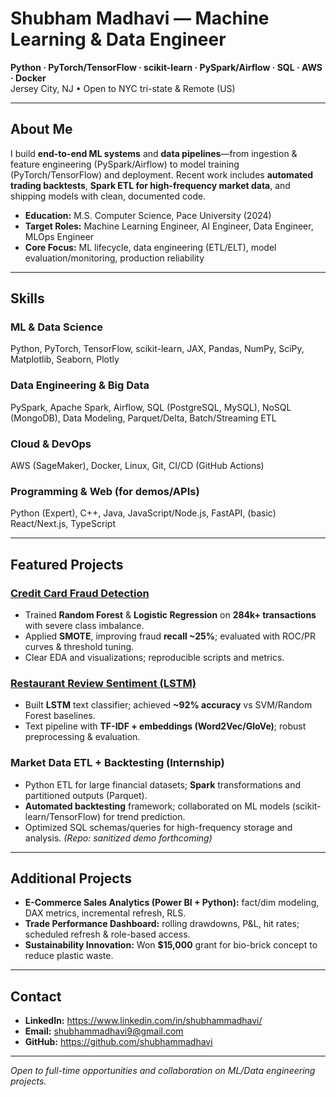 # Shubham Madhavi — Machine Learning & Data Engineer

**Python · PyTorch/TensorFlow · scikit-learn · PySpark/Airflow · SQL · AWS · Docker**  
Jersey City, NJ • Open to NYC tri-state & Remote (US)

---

## About Me
I build **end-to-end ML systems** and **data pipelines**—from ingestion & feature engineering (PySpark/Airflow) to model training (PyTorch/TensorFlow) and deployment. Recent work includes **automated trading backtests**, **Spark ETL for high-frequency market data**, and shipping models with clean, documented code.

- **Education:** M.S. Computer Science, Pace University (2024)  
- **Target Roles:** Machine Learning Engineer, AI Engineer, Data Engineer, MLOps Engineer  
- **Core Focus:** ML lifecycle, data engineering (ETL/ELT), model evaluation/monitoring, production reliability

---

## Skills

### ML & Data Science
Python, PyTorch, TensorFlow, scikit-learn, JAX, Pandas, NumPy, SciPy, Matplotlib, Seaborn, Plotly

### Data Engineering & Big Data
PySpark, Apache Spark, Airflow, SQL (PostgreSQL, MySQL), NoSQL (MongoDB), Data Modeling, Parquet/Delta, Batch/Streaming ETL

### Cloud & DevOps
AWS (SageMaker), Docker, Linux, Git, CI/CD (GitHub Actions)

### Programming & Web (for demos/APIs)
Python (Expert), C++, Java, JavaScript/Node.js, FastAPI, (basic) React/Next.js, TypeScript

---

## Featured Projects

### [Credit Card Fraud Detection](https://github.com/shubhammadhavi/credit-card-fraud-detection)
- Trained **Random Forest** & **Logistic Regression** on **284k+ transactions** with severe class imbalance.  
- Applied **SMOTE**, improving fraud **recall ~25%**; evaluated with ROC/PR curves & threshold tuning.  
- Clear EDA and visualizations; reproducible scripts and metrics.

### [Restaurant Review Sentiment (LSTM)](https://github.com/shubhammadhavi/sentimentAnalysis)
- Built **LSTM** text classifier; achieved **~92% accuracy** vs SVM/Random Forest baselines.  
- Text pipeline with **TF-IDF + embeddings (Word2Vec/GloVe)**; robust preprocessing & evaluation.

### Market Data ETL + Backtesting (Internship)
- Python ETL for large financial datasets; **Spark** transformations and partitioned outputs (Parquet).  
- **Automated backtesting** framework; collaborated on ML models (scikit-learn/TensorFlow) for trend prediction.  
- Optimized SQL schemas/queries for high-frequency storage and analysis. *(Repo: sanitized demo forthcoming)*

---

## Additional Projects
- **E-Commerce Sales Analytics (Power BI + Python):** fact/dim modeling, DAX metrics, incremental refresh, RLS.  
- **Trade Performance Dashboard:** rolling drawdowns, P&L, hit rates; scheduled refresh & role-based access.  
- **Sustainability Innovation:** Won **$15,000** grant for bio-brick concept to reduce plastic waste.

---

## Contact
- **LinkedIn:** https://www.linkedin.com/in/shubhammadhavi/  
- **Email:** shubhammadhavi9@gmail.com  
- **GitHub:** https://github.com/shubhammadhavi

---

*Open to full-time opportunities and collaboration on ML/Data engineering projects.*
